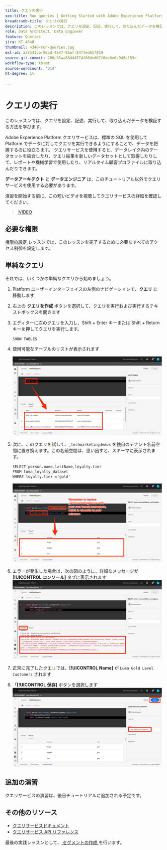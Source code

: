 ```yaml
---
title: クエリの実行
seo-title: Run queries | Getting Started with Adobe Experience Platform for Data Architects and Data Engineers
breadcrumb-title: クエリの実行
description: このレッスンでは、クエリを設定、記述、実行して、取り込んだデータを検証する方法を学びます。
role: Data Architect, Data Engineer
feature: Queries
jira: KT-4348
thumbnail: 4348-run-queries.jpg
exl-id: a37531cb-96ad-4547-86af-84f7ed65f019
source-git-commit: 286c85aa88d44574f00ded67f0de8e0c945a153e
workflow-type: tm+mt
source-wordcount: '314'
ht-degree: 1%

---
```


# クエリの実行

<!-- 15 min-->
このレッスンでは、クエリを設定、記述、実行して、取り込んだデータを検証する方法を学びます。

Adobe Experience Platform クエリサービスは、標準の SQL を使用して Platform でデータに対してクエリを実行できるようにすることで、データを把握するのに役立ちます。 クエリサービスを使用すると、データレイク内のデータセットを結合したり、クエリ結果を新しいデータセットとして取得したりして、レポートや機械学習で使用したり、リアルタイム顧客プロファイルに取り込んだりできます。

**データアーキテクト** と **データエンジニア** は、このチュートリアル以外でクエリサービスを使用する必要があります。

演習を開始する前に、この短いビデオを視聴してクエリサービスの詳細を確認してください。
>[!VIDEO](https://video.tv.adobe.com/v/35089?learn=on&enablevpops&captions=jpn)

## 必要な権限

[ 権限の設定 ](configure-permissions.md) レッスンでは、このレッスンを完了するために必要なすべてのアクセス制御を設定します。

<!-- Settings > **[!UICONTROL Services]** > **[!UICONTROL Query Service]**
* Permission items Data Management > **[!UICONTROL View Datasets]** and  **[!UICONTROL Manage Datasets]**
* Permission item Sandboxes > `Luma Tutorial`
* User-role access to the `Luma Tutorial Platform` product profile
-->

## 単純なクエリ

それでは、いくつかの単純なクエリから始めましょう。

1. Platform ユーザーインターフェイスの左側のナビゲーションで、**クエリ** に移動します
1. 右上の **クエリを作成** ボタンを選択して、クエリを実行および実行するテキストボックスを開きます
1. エディターに次のクエリを入力し、Shift + Enter キーまたは Shift + Return キーを押してクエリを実行します。

   ```
   SHOW TABLES
   ```

1. 使用可能なテーブルのリストが表示されます

   ![ テーブル クエリの表示 ](assets/queries-showTables.png)


1. 次に、このクエリを試して、`_techmarketingdemos` を独自のテナント名前空間に置き換えます。この名前空間は、思い出すと、スキーマに表示されます。

   ```
   SELECT person.name.lastName,loyalty.tier
   FROM luma_loyalty_dataset
   WHERE loyalty.tier ='gold'
   ```

   ![ ロイヤルティデータセットからのデータの選択 ](assets/queries-loyaltySelect.png)

1. エラーが発生した場合は、次の図のように、詳細なメッセージが **[!UICONTROL コンソール]** タブに表示されます
   ![ クエリのエラー ](assets/queries-error.png)

1. 正常に完了したクエリでは、**[!UICONTROL Name]** が `Luma Gold Level Customers` されます
1. 「**[!UICONTROL 保存]** ボタンを選択します
   ![ クエリの保存 ](assets/queries-loyaltySelect-save.png)


<!--SELECT COUNT(DISTINCT (_techmarketingdemos.systemIdentifier.loyaltyId)) FROM luma_loyalty_dataset 


SELECT _techmarketingdemos.systemIdentifier.loyaltyId, COUNT(_techmarketingdemos.systemIdentifier.loyaltyId)
FROM luma_loyalty_dataset 
GROUP BY _techmarketingdemos.systemIdentifier.loyaltyId
HAVING COUNT(_techmarketingdemos.systemIdentifier.loyaltyId) > 1;-->

## 追加の演習

クエリサービスの演習は、後日チュートリアルに追加される予定です。
<!--
## Join Datasets

In this exercise, we will join two datasets `Luma Loyalty Dataset` and `Luma Offline Purchase` to get list of gold customers who have spend over $500 dollars in one purchase.

1. Create a new query
1. Copy and paste following query in query editor and execute, again replacing `_techmarketingdemos` with your own tenant namespace
    
    ```
    SELECT DISTINCT lopd.commerce.order.purchaseID as PurchaseId ,
        lld.person.name.firstName as LastName ,
        lld.person.name.lastName as LastName ,
        lopd.personalEmail.address as email,
        lopd.commerce.order.priceTotal as Total

    FROM luma_loyalty_dataset lld
    JOIN luma_offline_purchase_event_dataset lopd
    ON lopd._techmarketingdemos.systemIdentifier.loyaltyId = lld._techmarketingdemos.systemIdentifier.loyaltyId

    WHERE lld._techmarketingdemos.loyalty.level ='gold' AND lopd.commerce.order.priceTotal >500;
    ```

1. You should get list of Gold Customers who have spend over $500 in single purchase.

## Output datasets

1. Select on Output Dataset button
1. Provide name and description to the dataset
1. Save.
1. Go to **Datasets** under **Data Management** to find new dataset created.

-->
<!--Add content for Adobe Defined Functions-->

## その他のリソース

* [ クエリサービスドキュメント ](https://experienceleague.adobe.com/docs/experience-platform/query/home.html?lang=ja)
* [ クエリサービス API リファレンス ](https://www.adobe.io/experience-platform-apis/references/query-service/)

最後の実践レッスンとして、[ セグメントの作成 ](build-segments.md) を行います。
